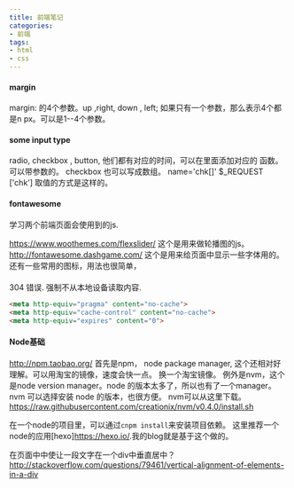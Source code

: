 ```yaml
---
title: 前端笔记 
categories:
- 前端
tags:
- html
- css
---
```


#### margin

margin: 的4个参数。up ,right, down , left;
如果只有一个参数，那么表示4个都是n px。可以是1--4个参数。

#### some input type

radio, checkbox , button, 他们都有对应的时间，可以在里面添加对应的 函数。可以带参数的。
checkbox 也可以写成数组。
name='chk[]'  $_REQUEST ['chk'] 取值的方式是这样的。


#### fontawesome

学习两个前端页面会使用到的js.

https://www.woothemes.com/flexslider/  这个是用来做轮播图的js。
http://fontawesome.dashgame.com/
这个是用来给页面中显示一些字体用的。还有一些常用的图标，用法也很简单，


####
304 错误. 强制不从本地设备读取内容.

```html
<meta http-equiv="pragma" content="no-cache">
<meta http-equiv="cache-control" content="no-cache">
<meta http-equiv="expires" content="0">
```

#### Node基础

http://npm.taobao.org/
首先是npm， node package manager, 这个还相对好理解。可以用淘宝的镜像，速度会快一点。
换一个淘宝镜像。
例外是nvm，这个是node version manager。node 的版本太多了，所以也有了一个manager。
nvm 可以选择安装 node 的版本，也很方便。
nvm可以从这里下载。
https://raw.githubusercontent.com/creationix/nvm/v0.4.0/install.sh

在一个node的项目里，可以通过` cnpm install `来安装项目依赖。
这里推荐一个node的应用[hexo]<https://hexo.io/>.我的blog就是基于这个做的。

在页面中中使让一段文字在一个div中垂直居中？
http://stackoverflow.com/questions/79461/vertical-alignment-of-elements-in-a-div

